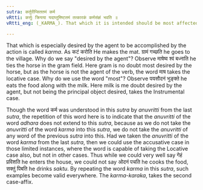 ```yaml
---
sutra: कर्तुरीप्सिततमं कर्म
vRtti: कर्त्तुः क्रियया यदाप्तुमिष्टतमं तत्कारकं कर्मसंज्ञं भवति ॥
vRtti_eng: (_KARMA_). That which it is intended should be most affected by the of the agent is called the object or _karma_.

---
```

That which is especially desired by the agent to be accomplished by the action is called _karma_. As कटं करोति He makes the mat. ग्रामं गच्छति he goes to the village. Why do we say "desired by the agent"? Observe माषेष्व श्वं बध्नाति he ties the horse in the gram field. Here gram is no doubt most desired by the horse, but as the horse is not the agent of the verb, the word माष takes the locative case. Why do we use the word "most"? Observe पयसौदनं भुङ्क्ते he eats the food along with the milk. Here milk is me doubt desired by the agent, but not being the principal object desired, takes the Instrumental case.

Though the word कर्म was understood in this _sutra_ by _anuvritti_ from the last _sutra_, the repetition of this word here is to indicate that the _anuvritti_ of the word _adhara_ does not extend to this _sutra_, because as we do not take the _anuvritti_ of the word _karma_ into this _sutra_, we do not take the _anuvritti_ of any word of the previous _sutra_ into this. Had we taken the _anuvritti_ of the word _karma_ from the last _sutra_, then we could use the accusative case in those limited instances, where the word is capable of taking the Locative case also, but not in other cases. Thus while we could very well say गेहं प्रविशति he enters the house, we could not say ओदनं पचति he cooks the food, सक्तुं पिबति he drinks _saktu_. By repeating the word _karma_ in this _sutra_, such examples become valid everywhere. The _karma_-_karaka_, takes the second case-affix.